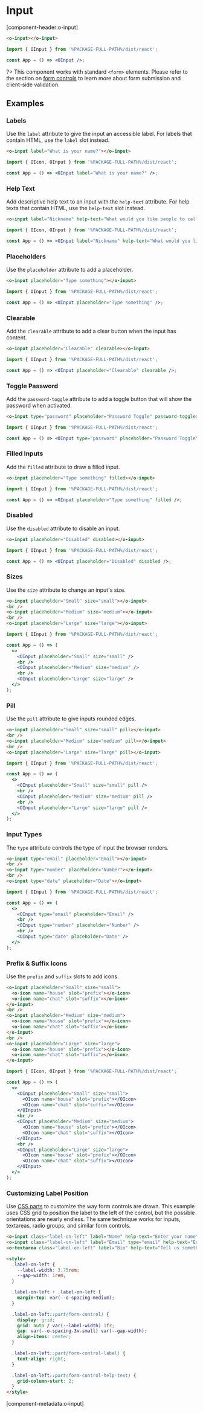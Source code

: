 # Input

[component-header:o-input]

```html preview
<o-input></o-input>
```

```jsx react
import { OInput } from '%PACKAGE-FULL-PATH%/dist/react';

const App = () => <OInput />;
```

?> This component works with standard `<form>` elements. Please refer to the section on [form controls](/getting-started/form-controls) to learn more about form submission and client-side validation.

## Examples

### Labels

Use the `label` attribute to give the input an accessible label. For labels that contain HTML, use the `label` slot instead.

```html preview
<o-input label="What is your name?"></o-input>
```

```jsx react
import { OIcon, OInput } from '%PACKAGE-FULL-PATH%/dist/react';

const App = () => <OInput label="What is your name?" />;
```

### Help Text

Add descriptive help text to an input with the `help-text` attribute. For help texts that contain HTML, use the `help-text` slot instead.

```html preview
<o-input label="Nickname" help-text="What would you like people to call you?"></o-input>
```

```jsx react
import { OIcon, OInput } from '%PACKAGE-FULL-PATH%/dist/react';

const App = () => <OInput label="Nickname" help-text="What would you like people to call you?" />;
```

### Placeholders

Use the `placeholder` attribute to add a placeholder.

```html preview
<o-input placeholder="Type something"></o-input>
```

```jsx react
import { OInput } from '%PACKAGE-FULL-PATH%/dist/react';

const App = () => <OInput placeholder="Type something" />;
```

### Clearable

Add the `clearable` attribute to add a clear button when the input has content.

```html preview
<o-input placeholder="Clearable" clearable></o-input>
```

```jsx react
import { OInput } from '%PACKAGE-FULL-PATH%/dist/react';

const App = () => <OInput placeholder="Clearable" clearable />;
```

### Toggle Password

Add the `password-toggle` attribute to add a toggle button that will show the password when activated.

```html preview
<o-input type="password" placeholder="Password Toggle" password-toggle></o-input>
```

```jsx react
import { OInput } from '%PACKAGE-FULL-PATH%/dist/react';

const App = () => <OInput type="password" placeholder="Password Toggle" size="medium" password-toggle />;
```

### Filled Inputs

Add the `filled` attribute to draw a filled input.

```html preview
<o-input placeholder="Type something" filled></o-input>
```

```jsx react
import { OInput } from '%PACKAGE-FULL-PATH%/dist/react';

const App = () => <OInput placeholder="Type something" filled />;
```

### Disabled

Use the `disabled` attribute to disable an input.

```html preview
<o-input placeholder="Disabled" disabled></o-input>
```

```jsx react
import { OInput } from '%PACKAGE-FULL-PATH%/dist/react';

const App = () => <OInput placeholder="Disabled" disabled />;
```

### Sizes

Use the `size` attribute to change an input's size.

```html preview
<o-input placeholder="Small" size="small"></o-input>
<br />
<o-input placeholder="Medium" size="medium"></o-input>
<br />
<o-input placeholder="Large" size="large"></o-input>
```

```jsx react
import { OInput } from '%PACKAGE-FULL-PATH%/dist/react';

const App = () => (
  <>
    <OInput placeholder="Small" size="small" />
    <br />
    <OInput placeholder="Medium" size="medium" />
    <br />
    <OInput placeholder="Large" size="large" />
  </>
);
```

### Pill

Use the `pill` attribute to give inputs rounded edges.

```html preview
<o-input placeholder="Small" size="small" pill></o-input>
<br />
<o-input placeholder="Medium" size="medium" pill></o-input>
<br />
<o-input placeholder="Large" size="large" pill></o-input>
```

```jsx react
import { OInput } from '%PACKAGE-FULL-PATH%/dist/react';

const App = () => (
  <>
    <OInput placeholder="Small" size="small" pill />
    <br />
    <OInput placeholder="Medium" size="medium" pill />
    <br />
    <OInput placeholder="Large" size="large" pill />
  </>
);
```

### Input Types

The `type` attribute controls the type of input the browser renders.

```html preview
<o-input type="email" placeholder="Email"></o-input>
<br />
<o-input type="number" placeholder="Number"></o-input>
<br />
<o-input type="date" placeholder="Date"></o-input>
```

```jsx react
import { OInput } from '%PACKAGE-FULL-PATH%/dist/react';

const App = () => (
  <>
    <OInput type="email" placeholder="Email" />
    <br />
    <OInput type="number" placeholder="Number" />
    <br />
    <OInput type="date" placeholder="Date" />
  </>
);
```

### Prefix & Suffix Icons

Use the `prefix` and `suffix` slots to add icons.

```html preview
<o-input placeholder="Small" size="small">
  <o-icon name="house" slot="prefix"></o-icon>
  <o-icon name="chat" slot="suffix"></o-icon>
</o-input>
<br />
<o-input placeholder="Medium" size="medium">
  <o-icon name="house" slot="prefix"></o-icon>
  <o-icon name="chat" slot="suffix"></o-icon>
</o-input>
<br />
<o-input placeholder="Large" size="large">
  <o-icon name="house" slot="prefix"></o-icon>
  <o-icon name="chat" slot="suffix"></o-icon>
</o-input>
```

```jsx react
import { OIcon, OInput } from '%PACKAGE-FULL-PATH%/dist/react';

const App = () => (
  <>
    <OInput placeholder="Small" size="small">
      <OIcon name="house" slot="prefix"></OIcon>
      <OIcon name="chat" slot="suffix"></OIcon>
    </OInput>
    <br />
    <OInput placeholder="Medium" size="medium">
      <OIcon name="house" slot="prefix"></OIcon>
      <OIcon name="chat" slot="suffix"></OIcon>
    </OInput>
    <br />
    <OInput placeholder="Large" size="large">
      <OIcon name="house" slot="prefix"></OIcon>
      <OIcon name="chat" slot="suffix"></OIcon>
    </OInput>
  </>
);
```

### Customizing Label Position

Use [CSS parts](#css-parts) to customize the way form controls are drawn. This example uses CSS grid to position the label to the left of the control, but the possible orientations are nearly endless. The same technique works for inputs, textareas, radio groups, and similar form controls.

```html preview
<o-input class="label-on-left" label="Name" help-text="Enter your name""></o-input>
<o-input class="label-on-left" label="Email" type="email" help-text="Enter your email"></o-input>
<o-textarea class="label-on-left" label="Bio" help-text="Tell us something about yourself"></o-textarea>

<style>
  .label-on-left {
    --label-width: 3.75rem;
    --gap-width: 1rem;
  }

  .label-on-left + .label-on-left {
    margin-top: var(--o-spacing-medium);
  }

  .label-on-left::part(form-control) {
    display: grid;
    grid: auto / var(--label-width) 1fr;
    gap: var(--o-spacing-3x-small) var(--gap-width);
    align-items: center;
  }

  .label-on-left::part(form-control-label) {
    text-align: right;
  }

  .label-on-left::part(form-control-help-text) {
    grid-column-start: 2;
  }
</style>
```

[component-metadata:o-input]

